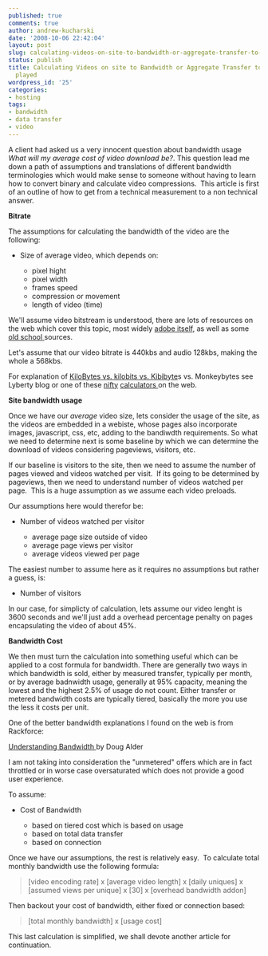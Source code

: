 ```yaml
---
published: true
comments: true
author: andrew-kucharski
date: '2008-10-06 22:42:04'
layout: post
slug: calculating-videos-on-site-to-bandwidth-or-aggregate-transfer-to-cost-of-video-played
status: publish
title: Calculating Videos on site to Bandwidth or Aggregate Transfer to cost of video
  played
wordpress_id: '25'
categories:
- hosting
tags:
- bandwidth
- data transfer
- video
---
```


A client had asked us a very innocent question about bandwidth usage *What will my average cost of video download be?*.  This question lead me down a path of assumptions and translations of different bandwidth terminologies which would make sense to someone without having to learn how to convert binary and calculate video compressions.  This article is first of an outline of how to get from a technical measurement to a non technical answer.

**Bitrate**

The assumptions for calculating the bandwidth of the video are the following:
	
* Size of average video, which depends on:

    * pixel hight
    * pixel width
    * frames speed
    * compression or movement
    * length of video (time)

We'll assume video bitstream is understood, there are lots of resources on the web which cover this topic, most widely [adobe itself](http://livedocs.adobe.com/flash/9.0/flvencoder/wwhelp/wwhimpl/common/html/wwhelp.htm?context=LiveDocs_NoParts&file=FLV_01.html), as well as some [old school ](http://sorenson-usa.com/vbe/index.html)sources.

Let's assume that our video bitrate is 440kbs and audio 128kbs, making the whole a 568kbs.

For explanation of [KiloBytes vs. kilobits vs. Kibibyte](http://www.lyberty.com/encyc/articles/kb_kilobytes.html)s vs. Monkeybytes see Lyberty blog or one of these [nifty](http://www.valkaryn.net/bwcalc/) [calculators ](http://www.ibeast.com/content/tools/band-calc.asp)on the web.

**Site bandwidth usage**

Once we have our *average* video size, lets consider the usage of the site, as the videos are embedded in a webiste, whose pages also incorporate images, javascript, css, etc, adding to the bandiwdth requirements.  So what we need to determine next is some baseline by which we can determine the download of videos considering pageviews, visitors, etc.

If our baseline is visitors to the site, then we need to assume the number of pages viewed and videos watched per visit.   If its going to be determined by pageviews, then we need to understand number of videos watched per page.  This is a huge assumption as we assume each video preloads.

Our assumptions here would therefor be:
	
* Number of videos watched per visitor

    * average page size outside of video
    * average page views per visitor
    * average videos viewed per page

The easiest number to assume here as it requires no assumptions but rather a guess, is:

* Number of visitors

In our case, for simplicty of calculation, lets assume our video lenght is 3600 seconds and we'll just add a overhead percentage penalty on pages encapsulating the video of about 45%.

**Bandwidth Cost**

We then must turn the calculation into something useful which can be applied to a cost formula for bandwidth.  There are generally two ways in which bandwidth is sold, either by measured transfer, typically per month, or by average badnwidth usage, generally at 95% capacity, meaning the lowest and the highest 2.5% of usage do not count.  Either transfer or metered bandwidth costs are typically tiered, basically the more you use the less it costs per unit.

One of the better bandwidth explanations I found on the web is from Rackforce:

[Understanding Bandwidth ](http://www.rackforce.com/blog/2006/11/03/understanding-bandwidth/)by Doug Alder

I am not taking into consideration the "unmetered" offers which are in fact throttled or in worse case oversaturated which does not provide a good user experience.

To assume:

* Cost of Bandwidth
	
    * based on tiered cost which is based on usage
    * based on total data transfer
    * based on connection


Once we have our assumptions, the rest is relatively easy.  To calculate total monthly bandwidth use the following formula:

> [video encoding rate] x [average video length] x [daily uniques] x [assumed views per unique] x [30] x [overhead bandwidth addon]

Then backout your cost of bandwidth, either fixed or connection based:

> [total monthly bandwidth] x [usage cost]

This last calculation is simplified, we shall devote another article for continuation.
